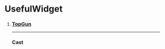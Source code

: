 <!DOCTYPE html>
<html lang="en">
  <head>
    <meta charset="UTF-8">
    <meta name="viewport" content="width=device-width, initial-scale=1.0"> 
    
  <link rel = "stylesheet"
        href = "./style.css"
  ></link>

  </head>

  <body>
    <div class="anabaslik-h1"><h1>UsefulWidget</h1></div>
    <ol class="abc">
      <li>
        <h3><a class = "filmbaslik" href="https://www.imdb.com/title/tt0092099/">TopGun</a></h3>
        <div class = "picture"> 
        </div>
        <div class = "picturetext">   
        </div>
        <hr>
        <h3>Cast</h3>
        <ol class="oyunculiste">
        </ol>   
  </body>

</html>
